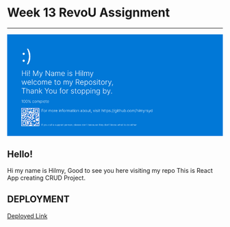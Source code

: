 # Week 13 RevoU Assignment
***
<img align='center' width='900' src='https://github.com/hlmyrsyd/thereadmestuff/blob/main/100%25.svg' />

## Hello!
Hi my name is Hilmy, Good to see you here visiting my repo 
This is React App creating CRUD Project.


## DEPLOYMENT

[Deployed Link](https://hlmyrsyd-week3.netlify.app/)